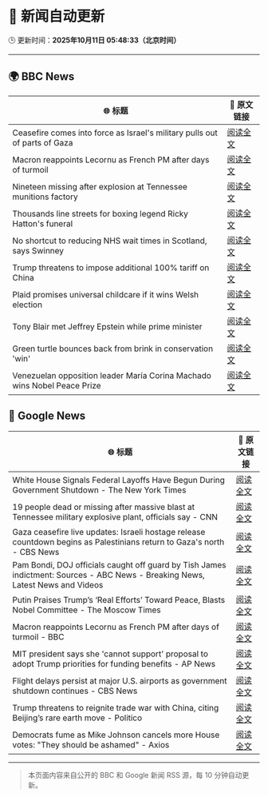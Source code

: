 # 🧠 新闻自动更新

🕒 更新时间：**2025年10月11日 05:48:33（北京时间）**

---

## 🌍 BBC News

| 🌐 标题 | 🔗 原文链接 |
|--------|-------------|
| Ceasefire comes into force as Israel's military pulls out of parts of Gaza | [阅读全文](https://www.bbc.com/news/articles/cjw7jp2pxnpo?at_medium=RSS&at_campaign=rss) |
| Macron reappoints Lecornu as French PM after days of turmoil | [阅读全文](https://www.bbc.com/news/articles/cy4j9zz54ypo?at_medium=RSS&at_campaign=rss) |
| Nineteen missing after explosion at Tennessee munitions factory | [阅读全文](https://www.bbc.com/news/articles/c89d4zw8704o?at_medium=RSS&at_campaign=rss) |
| Thousands line streets for boxing legend Ricky Hatton's funeral | [阅读全文](https://www.bbc.com/news/articles/cvgq2z68n02o?at_medium=RSS&at_campaign=rss) |
| No shortcut to reducing NHS wait times in Scotland, says Swinney | [阅读全文](https://www.bbc.com/news/articles/cdr614l6ezlo?at_medium=RSS&at_campaign=rss) |
| Trump threatens to impose additional 100% tariff on China | [阅读全文](https://www.bbc.com/news/articles/cn4wkd7729po?at_medium=RSS&at_campaign=rss) |
| Plaid promises universal childcare if it wins Welsh election | [阅读全文](https://www.bbc.com/news/articles/cewnv2xprzko?at_medium=RSS&at_campaign=rss) |
| Tony Blair met Jeffrey Epstein while prime minister | [阅读全文](https://www.bbc.com/news/articles/c5yk16gpxj0o?at_medium=RSS&at_campaign=rss) |
| Green turtle bounces back from brink in conservation 'win' | [阅读全文](https://www.bbc.com/news/articles/cg426qqqqnro?at_medium=RSS&at_campaign=rss) |
| Venezuelan opposition leader María Corina Machado wins Nobel Peace Prize | [阅读全文](https://www.bbc.com/news/articles/c70821201ego?at_medium=RSS&at_campaign=rss) |

## 📰 Google News

| 🌐 标题 | 🔗 原文链接 |
|--------|-------------|
| White House Signals Federal Layoffs Have Begun During Government Shutdown - The New York Times | [阅读全文](https://news.google.com/rss/articles/CBMikAFBVV95cUxQQ3g1VWVYeHJuc1VDajJ6djVZUVFGdjZLTFJLd2dJcTdHeVpyRTNoTjVrU1dVRnFDRXdJZlh2LW53M25fUTFHMTlfUk43OTAtdEN0SkpyeDBMQ0ZucWFlN2Fob0ljQ0QwNmROMGgtMi12TkVqN3FSMlZPZTFTaXg3MVlYQ0Z4Z1YzMVVwaHliMjk?oc=5) |
| 19 people dead or missing after massive blast at Tennessee military explosive plant, officials say - CNN | [阅读全文](https://news.google.com/rss/articles/CBMid0FVX3lxTFBKdklZV19kd2dBWGY1aTJRREZtemJqZW5ST0VhM01TT25feUpyN0pUdFZEdzM2Q1lvazZQWG9hWEw2cUY0VzJnN09QWkp3YV96WXRSaFZnUU9KR3ZFZklnRGYtUG5MYjM1QnM2Z05tb3ZqU3hTSWVB?oc=5) |
| Gaza ceasefire live updates: Israeli hostage release countdown begins as Palestinians return to Gaza's north - CBS News | [阅读全文](https://news.google.com/rss/articles/CBMimwFBVV95cUxQeVlDWW1NOEI5WS1yalVhb09BdVdIZU5SSDdGUHFlRXhLOTVVNDNEWmctcGx1cjNkTk5RcThUc3RvNktxRDM2RkJydkVzMFRETlFockhzQkdxV2FuRnNKdElKNnJNREdGWlFzLXJTSGNEeXE5bkpqWTQxdGVJVFhNU01nT2hKMzd4UUk1dUhsZ2NOZEVRRF9LeVBQQQ?oc=5) |
| Pam Bondi, DOJ officials caught off guard by Tish James indictment: Sources - ABC News - Breaking News, Latest News and Videos | [阅读全文](https://news.google.com/rss/articles/CBMilAFBVV95cUxNVGEyZWRjX2JtMWNEQVY0RjdxZWh0ekVHR2MzNjdlMGtlcGhQOC12eldpbW9lckJJZE5tQUo5SThwQWZEVWN2YWEyYVNvTTBqSEhDbzFUU2Z2SDhlRVZ4YWNxUmYwVWg4RHItNklvdUhqbE1OUkpVb0tKaFZpeHFkMWFwcjB4VTlRZVNKUklZQ2o3blY50gGaAUFVX3lxTE1YNUNmNTY2bmNFNkswNWFOTkF5a1JOTUstaWZhYzV0VWxZWk1hSHFqNEN0a0hhREt5b3dLVHhyZ1RyRDBfRzZuM2xQN2w5TzA0SnZLcmlRbHcxUFY3MW1ZU1FQV3FUd2k2bVZRX1c3WWpDU1RvM2ZvdnZLNVM3Y2ZFdGJSdWhUbG4wWEh4Mno3cF9vNHF2Vmo3b0E?oc=5) |
| Putin Praises Trump’s ‘Real Efforts’ Toward Peace, Blasts Nobel Committee - The Moscow Times | [阅读全文](https://news.google.com/rss/articles/CBMiugFBVV95cUxNcUZWUFpzZ242Szl0Q0VXb2VQWWE2T3BJR1pOWU1OLWVheFJISEs5T0p1WFdLM3pJTVp4V2d2WWZ0UURZQ1R5U2llY2ZUeFFIUmNkRWxGd0k3Q3NNbjM0eUp3OXF1SjJDTHYwNGpRZVBjbjV3VUxqNXRiSUJKdy1PVUw2TTNMVlN2dGRCR3ZORVplMWlsU05lc3NQdU1GVjZqQ3FOZDZieEVhVUt6VEhsYkZsTzZLYTZaRVE?oc=5) |
| Macron reappoints Lecornu as French PM after days of turmoil - BBC | [阅读全文](https://news.google.com/rss/articles/CBMiWkFVX3lxTE9iSnlsZ3hyMnRicDZ6d2N4VFdOenUwVk1rcHJvZzNFYnAwNGZuV1ZncThkZ3lHNjZSNnRTM0RSczlkZ2xaeWFWTUxqd3c4b0NPd3hBSEwwNjMtd9IBX0FVX3lxTFAyWGZLWFkxVlRQdnBCNU9RbWMxbEM2T0lhcE5EcTB3SkxrS2hRdzQta3Z1NEw3bjFScUNNOWl6Tl9ibG9GVWdGM3d0TXFMb2h5Sk9LY09ZUm1UU3R1dFBv?oc=5) |
| MIT president says she 'cannot support' proposal to adopt Trump priorities for funding benefits - AP News | [阅读全文](https://news.google.com/rss/articles/CBMimgFBVV95cUxOY09lTHdoa2Z2Sl9PU2NZQXZxamtRSlQwZzJrSmJCNXFIcWtmTHpnbllJS1F1cmh2dUpXRXJsRUt0RlRjWVdjajIxYUdpangtLWdpSjdXQzVLZlc0OEhKS2ppcVgxM3hvalo3cWdsd2pBdTMtMFppWXZ1QWlZcDBOMzBQYVlHQ2ItMkZJdTV4TTc4OXBuUExmWFln?oc=5) |
| Flight delays persist at major U.S. airports as government shutdown continues - CBS News | [阅读全文](https://news.google.com/rss/articles/CBMikAFBVV95cUxOUV9FZDAyNS1iT0ZCRy1ZTW5MLXVJVlA0ZDh4SkZoaWlhSDIyUWNDdWNKVkV6dXRGOGROZklwQkQ0ZnpLbDdtSDdfNHlDaUhpQjkxNHQ4Y3RUZnBvSUVEZEdCNml1bEVmZllsZmtTQkdxSnIyS3lVd1NMMjE1bXNPLVVtUEdhR0NFNi1PMW14SXnSAZYBQVVfeXFMTXZSTFo3R285ZFE3NENNS3BvOGIzNFRVbXFiWFdvb3B0TU5WWDVqV011cC12RmZFY1IxT1NVTnBacTNrekVtN2VIR1Izd1haN1VtT0gtN0kxekx4eDdsQkwtS25BSGpEZ3ZZZjVHa0hwcHZGRDRpbEFaajdiOFZnSnZIc1VrMkMzTnZPVnZxY2tpTEtHcWJ3?oc=5) |
| Trump threatens to reignite trade war with China, citing Beijing’s rare earth move - Politico | [阅读全文](https://news.google.com/rss/articles/CBMie0FVX3lxTE9yajU0c05Vc1c5OEIySkRwbGRabWtRSExqM2JOaWVJUm9OY2hnOER5eFBydm5LT1A3dWRwbkE0Uk5GemZTMjJaQTJ6MEdpY1lwSjA4MjAwZzdtS09OWnFYOHNEWWF0dFUzVWhBMXcyYW12VS0yWDIzcHBiOA?oc=5) |
| Democrats fume as Mike Johnson cancels more House votes: "They should be ashamed" - Axios | [阅读全文](https://news.google.com/rss/articles/CBMiggFBVV95cUxOUzlYa3FpNG1vTTZoTlBaWmFSbnJTYVRuaGwycUEyUGJIcXdKeUFyRE5KRDBvZFJzWEt1cUpWYUNrR3BDX1F5QTF6U1Y4bTJqR1Ntam1OTEI5N0lrbml6Y2pqWExSVUJzMlRFY0llX21HZ0FpY0NWaG5yMlBEeUFmTGV3?oc=5) |

---
> 本页面内容来自公开的 BBC 和 Google 新闻 RSS 源，每 10 分钟自动更新。